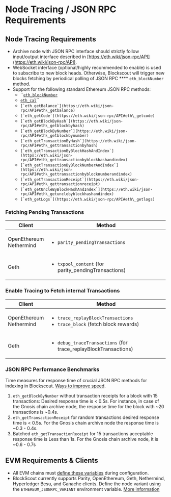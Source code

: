 # Node Tracing / JSON RPC Requirements

## Node Tracing Requirements

* Archive node with JSON RPC interface should strictly follow input/output interface described in [https://eth.wiki/json-rpc/API](https://eth.wiki/json-rpc/API).
* WebSocket interface (optional/highly recommended to enable) is used to subscribe to new block heads. Otherwise, Blockscout will trigger new blocks fetching by periodical polling of JSON RPC **** `eth_blockNumber` method.
* Support for the following standard Ethereum JSON RPC methods:&#x20;
  * ``[`eth_blockNumber`](https://eth.wiki/json-rpc/API#eth\_blocknumber)
  * [ `eth_cal`](https://eth.wiki/json-rpc/API#eth\_call)``
  * ``[`eth_getBalance`](https://eth.wiki/json-rpc/API#eth\_getbalance)``
  * ``[`eth_getCode`](https://eth.wiki/json-rpc/API#eth\_getcode)``
  * ``[`eth_getBlockByHash`](https://eth.wiki/json-rpc/API#eth\_getblockbyhash)``
  * ``[`eth_getBlockByNumber`](https://eth.wiki/json-rpc/API#eth\_getblockbynumber)``
  * ``[`eth_getTransactionByHash`](https://eth.wiki/json-rpc/API#eth\_gettransactionbyhash)``
  * ``[`eth_getTransactionByBlockHashAndIndex`](https://eth.wiki/json-rpc/API#eth\_gettransactionbyblockhashandindex)``
  * ``[`eth_getTransactionByBlockNumberAndIndex`](https://eth.wiki/json-rpc/API#eth\_gettransactionbyblocknumberandindex)``
  * ``[`eth_getTransactionReceipt`](https://eth.wiki/json-rpc/API#eth\_gettransactionreceipt)``
  * ``[`eth_getUncleByBlockHashAndIndex`](https://eth.wiki/json-rpc/API#eth\_getunclebyblockhashandindex)``
  * ``[`eth_getLogs`](https://eth.wiki/json-rpc/API#eth\_getlogs)``

### **Fetching Pending Transactions**

| Client                            | Method                                                                         |
| --------------------------------- | ------------------------------------------------------------------------------ |
| <p>OpenEthereum<br>Nethermind</p> | <ul><li><code>parity_pendingTransactions</code></li></ul>                      |
| Geth                              | <ul><li><code>txpool_content</code> (for parity_pendingTransactions)</li></ul> |

### Enable Tracing to Fetch internal Transactions

| Client                            | Method                                                                                                              |
| --------------------------------- | ------------------------------------------------------------------------------------------------------------------- |
| <p>OpenEthereum<br>Nethermind</p> | <ul><li><code>trace_replayBlockTransactions</code></li><li><code>trace_block</code> (fetch block rewards)</li></ul> |
| Geth                              | <ul><li><code>debug_traceTransactions</code>  (for trace_replayBlockTransactions)</li></ul>                         |

### JSON RPC Performance Benchmarks

Time measures for response time of crucial JSON RPC methods for indexing in Blockscout. [Ways to improve speed](../developer-faqs/how-do-i-speed-up-my-hosted-blockscout-instance.md).

1. `eth_getBlockByNumber` without transaction receipts for a block with 15 transactions:  Desired response time is < 0.5s. For instance, in case of the Gnosis chain archive node, the response time for the block with \~20 transactions is \~0.4s.
2. `eth_getTransactionReceipt` for random transactions desired response time is < 0.5s. For the Gnosis chain archive node the response time is \~0.3 - 0.4s.
3. Batched `eth_getTransactionReceipt` for 15 transactions acceptable response time is Less than 1s. For the Gnosis chain archive node, it is \~0.6 - 0.7s

## EVM Requirements & Clients

* All EVM chains must [define these variables](deployment-differences-between-chains.md) during configuration.&#x20;
* BlockScout currently supports Parity, OpenEthereum, Geth, Nethermind, Hyperledger Besu, and Ganache clients. Define the node variant using the `ETHEREUM_JSONRPC_VARIANT` environment variable. [More information](client-settings-parity-geth-ganache.md)
